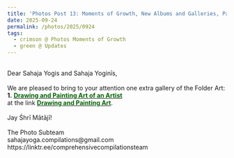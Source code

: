 ```yaml
---
title: 'Photos Post 13: Moments of Growth, New Albums and Galleries, Part 40'
date: 2025-09-24
permalink: /photos/2025/0924
tags:
  - crimson @ Photos Moments of Growth
  - green @ Updates
---
```


<p>
<br>
Dear Sahaja Yogis and Sahaja Yoginīs,<br>
<br>
We are pleased to bring to your attention one extra gallery of the Folder Art:<br>
<b>1.</b> <a href="https://imageevent.com/sahaja/art/drawingpaintingartofcolinheinsen"><font color="DarkGreen"><b>Drawing and Painting Art of an Artist</b></font></a><br>
at the link
<a href="https://imageevent.com/sahaja/art/drawingpaintingartofcolinheinsen"><font color="DarkGreen"><b>Drawing and Painting Art</b></font></a>.<br>
<br>
Jay Śhrī Mātājī!<br>
<br>
The Photo Subteam<br>
sahajayoga.compilations@gmail.com<br>
https://linktr.ee/comprehensivecompilationsteam<br>
</p>